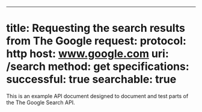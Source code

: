 ---
title: Requesting the search results from The Google
request:
  protocol: http
  host: www.google.com
  uri: /search
  method: get
specifications:
  successful: true
  searchable: true
===

This is an example API document designed to document and test parts of the The Google Search API.